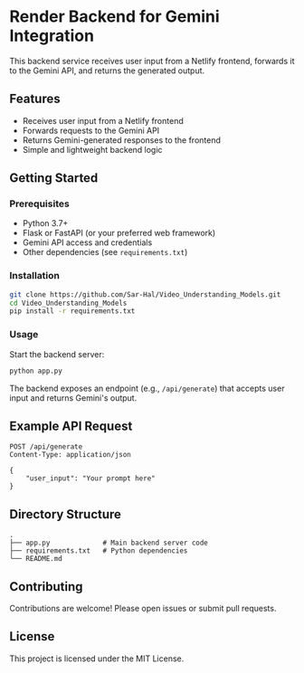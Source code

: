 # Render Backend for Gemini Integration

This backend service receives user input from a Netlify frontend, forwards it to the Gemini API, and returns the generated output.

## Features

- Receives user input from a Netlify frontend
- Forwards requests to the Gemini API
- Returns Gemini-generated responses to the frontend
- Simple and lightweight backend logic

## Getting Started

### Prerequisites

- Python 3.7+
- Flask or FastAPI (or your preferred web framework)
- Gemini API access and credentials
- Other dependencies (see `requirements.txt`)

### Installation

```bash
git clone https://github.com/Sar-Hal/Video_Understanding_Models.git
cd Video_Understanding_Models
pip install -r requirements.txt
```

### Usage

Start the backend server:

```bash
python app.py
```

The backend exposes an endpoint (e.g., `/api/generate`) that accepts user input and returns Gemini's output.

## Example API Request

```http
POST /api/generate
Content-Type: application/json

{
    "user_input": "Your prompt here"
}
```

## Directory Structure

```
.
├── app.py             # Main backend server code
├── requirements.txt   # Python dependencies
└── README.md
```

## Contributing

Contributions are welcome! Please open issues or submit pull requests.

## License

This project is licensed under the MIT License.
